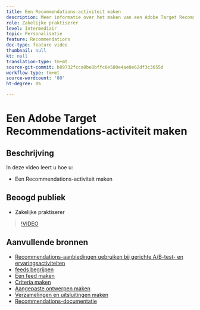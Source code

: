 ```yaml
---
title: Een Recommendations-activiteit maken
description: Meer informatie over het maken van een Adobe Target Recommendations-activiteit
role: Zakelijke praktiserer
level: Intermediair
topic: Personalisatie
feature: Recommendations
doc-type: feature video
thumbnail: null
kt: null
translation-type: tm+mt
source-git-commit: b89732fcca0be8bffc6e580e4ae0e62df3c3655d
workflow-type: tm+mt
source-wordcount: '80'
ht-degree: 0%

---
```



# Een Adobe Target Recommendations-activiteit maken

## Beschrijving

In deze video leert u hoe u:

* Een Recommendations-activiteit maken

## Beoogd publiek

* Zakelijke praktiserer

>[!VIDEO](https://video.tv.adobe.com/v/27688?quality=12)

## Aanvullende bronnen

* [Recommendations-aanbiedingen gebruiken bij gerichte A/B-test- en ervaringsactiviteiten](use-recommendations-offers.md)
* [feeds begrijpen](understanding-feeds.md)
* [Een feed maken](create-a-feed.md)
* [Criteria maken](create-criteria.md)
* [Aangepaste ontwerpen maken](create-custom-designs.md)
* [Verzamelingen en uitsluitingen maken](create-collections-and-exclusions.md)
* [Recommendations-documentatie](https://docs.adobe.com/content/help/en/target/using/recommendations/recommendations.html)
